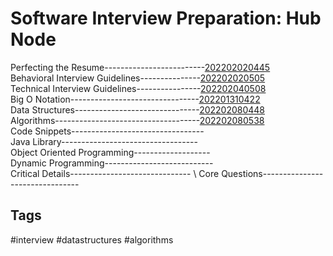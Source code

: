 # Software Interview Preparation: Hub Node
Perfecting the Resume-------------------------[202202020445](../202202020445) \
Behavioral Interview Guidelines---------------[202202020505](../202202020505) \
Technical Interview Guidelines----------------[202202040508](../202202040508) \
Big O Notation--------------------------------[202201310422](../202201310422) \
Data Structures-------------------------------[202202080448](../202202080448) \
Algorithms------------------------------------[202202080538](../202202080538) \
Code Snippets---------------------------------[](../) \
Java Library----------------------------------[](../) \
Object Oriented Programming-------------------[](../) \
Dynamic Programming---------------------------[](../) \
Critical Details------------------------------[](../) \ 
Core Questions--------------------------------[](../) 


## Tags
#interview #datastructures #algorithms
